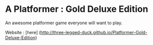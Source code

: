A Platformer : Gold Deluxe Edition
================================

An awesome platformer game everyone will want to play.

Website : [here] (http://three-legged-duck.github.io/Platformer-Gold-Deluxe-Edition)
